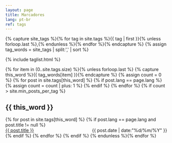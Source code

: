 ```yaml
---
layout: page
title: Marcadores
lang: pt-br
ref: tags
---
```


{% capture site_tags %}{% for tag in site.tags %}{{ tag | first }}{% unless forloop.last %},{% endunless %}{% endfor %}{% endcapture %}
{% assign tag_words = site_tags | split:',' | sort %}

{% include taglist.html %}

<!-- Posts by Tag -->
<div style="max-width: 1200px;">
  {% for item in (0..site.tags.size) %}{% unless forloop.last %}
    {% capture this_word %}{{ tag_words[item] }}{% endcapture %}
    {% assign count = 0 %}
    {% for post in site.tags[this_word] %}
      {% if post.lang == page.lang %}
        {% assign count = count | plus: 1 %}
      {% endif %}
    {% endfor %}
    {% if count > site.min_posts_per_tag %}
      <h2 id="{{ this_word | cgi_escape }}">{{ this_word }}</h2>
      {% for post in site.tags[this_word] %}
        {% if post.lang == page.lang and post.title != null %}
          <div>
            <span style="float: left;">
              <a href="{{ site.baseurl }}/{{ post.url }}">{{ post.title }}</a>
            </span>
            <span style="float: right;">
              {{ post.date | date:"%d/%m/%Y" }}
            </span>
          </div>
          <div style="clear: both;"></div>
        {% endif %}
      {% endfor %}
    {% endif %}
  {% endunless %}{% endfor %}
</div>